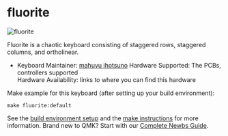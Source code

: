 # fluorite

![fluorite](https://github.com/ihotsuno/keyboard/blob/master/kbd-fluorite-cxl/doc/image/fluorite-CXL-001.jpg)

Fluorite is a chaotic keyboard consisting of staggered rows, staggered columns, and ortholinear.

* Keyboard Maintainer: [mahuyu ihotsuno](https://github.com/ihotsuno)
Hardware Supported: The PCBs, controllers supported  
Hardware Availability: links to where you can find this hardware

Make example for this keyboard (after setting up your build environment):

    make fluorite:default

See the [build environment setup](https://docs.qmk.fm/#/getting_started_build_tools) and the [make instructions](https://docs.qmk.fm/#/getting_started_make_guide) for more information. Brand new to QMK? Start with our [Complete Newbs Guide](https://docs.qmk.fm/#/newbs).
